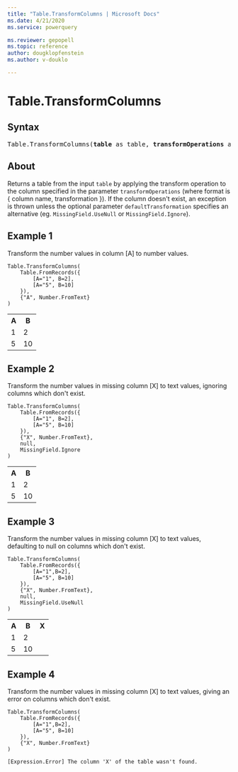 ```yaml
---
title: "Table.TransformColumns | Microsoft Docs"
ms.date: 4/21/2020
ms.service: powerquery

ms.reviewer: gepopell
ms.topic: reference
author: dougklopfenstein
ms.author: v-douklo

---
```

# Table.TransformColumns

## Syntax

<pre>
Table.TransformColumns(<b>table</b> as table, <b>transformOperations</b> as list, optional <b>defaultTransformation</b> as nullable function, optional <b>missingField</b> as nullable number) as table
</pre>
  
## About  
Returns a table from the input `table` by applying the transform operation to the column specified in the parameter `transformOperations` (where format is { column name, transformation }). If the column doesn't exist, an exception is thrown unless the optional parameter `defaultTransformation` specifies an alternative (eg. `MissingField.UseNull` or `MissingField.Ignore`).

## Example 1
Transform the number values in column [A] to number values.

```powerquery-m
Table.TransformColumns(
    Table.FromRecords({
        [A="1", B=2], 
        [A="5", B=10]
    }),
    {"A", Number.FromText}
)
```

<table> <tr> <th>A</th> <th>B</th> </tr> <tr> <td>1</td> <td>2</td> </tr> <tr> <td>5</td> <td>10</td> </tr> </table>

## Example 2
Transform the number values in missing column [X] to text values, ignoring columns which don't exist.

```powerquery-m
Table.TransformColumns(
    Table.FromRecords({
        [A="1", B=2], 
        [A="5", B=10]
    }), 
    {"X", Number.FromText}, 
    null, 
    MissingField.Ignore
)
```

<table> <tr> <th>A</th> <th>B</th> </tr> <tr> <td>1</td> <td>2</td> </tr> <tr> <td>5</td> <td>10</td> </tr> </table>

## Example 3
Transform the number values in missing column [X] to text values, defaulting to null on columns which don't exist.

```powerquery-m
Table.TransformColumns(
    Table.FromRecords({
        [A="1",B=2], 
        [A="5", B=10]
    }), 
    {"X", Number.FromText}, 
    null, 
    MissingField.UseNull
)
```

<table> <tr> <th>A</th> <th>B</th> <th>X</th> </tr> <tr> <td>1</td> <td>2</td> <td></td> </tr> <tr> <td>5</td> <td>10</td> <td></td> </tr> </table>

## Example 4
Transform the number values in missing column [X] to text values, giving an error on columns which don't exist.

```powerquery-m
Table.TransformColumns(
    Table.FromRecords({
        [A="1",B=2], 
        [A="5", B=10]
    }),
    {"X", Number.FromText}
)
```

`[Expression.Error] The column 'X' of the table wasn't found.`
